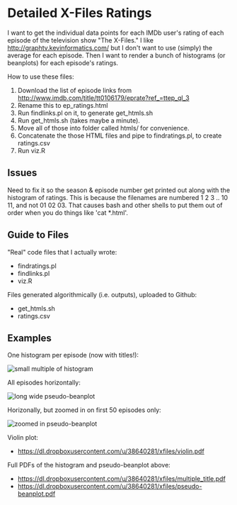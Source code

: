 Detailed X-Files Ratings
========================

I want to get the individual data points for each IMDb user's rating
of each episode of the television show "The X-Files." I like
http://graphtv.kevinformatics.com/ but I don't want to use (simply)
the average for each episode. Then I want to render a bunch of
histograms (or beanplots) for each episode's ratings.

How to use these files:

1. Download the list of episode links from
  http://www.imdb.com/title/tt0106179/eprate?ref_=ttep_ql_3
2. Rename this to ep_ratings.html
3. Run findlinks.pl on it, to generate get_htmls.sh
4. Run get_htmls.sh (takes maybe a minute).
5. Move all of those into folder called htmls/ for convenience.
6. Concatenate the those HTML files and pipe to findratings.pl, to
  create ratings.csv
7. Run viz.R

Issues
------

Need to fix it so the season & episode number get printed out along
with the histogram of ratings. This is because the filenames are
numbered 1 2 3 .. 10 11, and not 01 02 03. That causes bash and other
shells to put them out of order when you do things like 'cat *.html'.

Guide to Files
--------------

"Real" code files that I actually wrote:

* findratings.pl 
* findlinks.pl 
* viz.R

Files generated algorithmically (i.e. outputs), uploaded to Github:

* get_htmls.sh
* ratings.csv

Examples
--------

One histogram per episode (now with titles!):

![small multiple of histogram](https://dl.dropboxusercontent.com/u/38640281/xfiles/multiple_title.png)

All episodes horizontally:

![long wide pseudo-beanplot](https://dl.dropboxusercontent.com/u/38640281/xfiles/pseudo-beanplot.png)

Horizonally, but zoomed in on first 50 episodes only:

![zoomed in pseudo-beanplot](https://dl.dropboxusercontent.com/u/38640281/xfiles/first50-bean.png)

Violin plot:

* https://dl.dropboxusercontent.com/u/38640281/xfiles/violin.pdf

Full PDFs of the histogram and pseudo-beanplot above:

* https://dl.dropboxusercontent.com/u/38640281/xfiles/multiple_title.pdf
* https://dl.dropboxusercontent.com/u/38640281/xfiles/pseudo-beanplot.pdf
